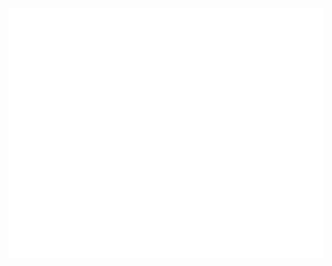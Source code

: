 <div align="center">
	<br>
	<a href="https://raw.githubusercontent.com/TreBomb/trestin-ishak/main/readme.md">
	<a href="https://github.com/TreBomb/trestin-ishak/main/header.svg">
		<img src="header.svg" width="800" height="400" alt="I made this!">
	</a>
	<br>
</div>
